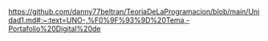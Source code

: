 https://github.com/danny77beltran/TeoriaDeLaProgramacion/blob/main/Unidad1.md#:~:text=UNO-,%F0%9F%93%9D%20Tema,-Portafolio%20Digital%20de
